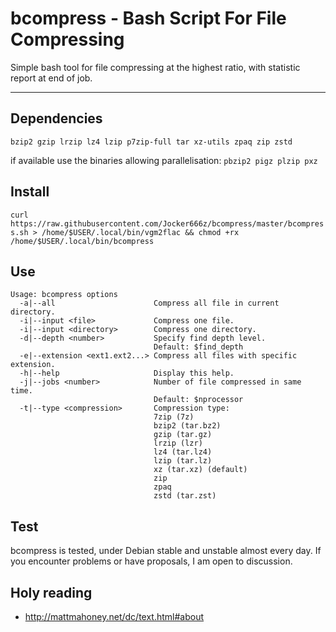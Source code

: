 # bcompress - Bash Script For File Compressing

Simple bash tool for file compressing at the highest ratio, with statistic report at end of job.

--------------------------------------------------------------------------------------------------
## Dependencies
`bzip2 gzip lrzip lz4 lzip p7zip-full tar xz-utils zpaq zip zstd`

if available use the binaries allowing parallelisation: `pbzip2 pigz plzip pxz`

## Install
`curl https://raw.githubusercontent.com/Jocker666z/bcompress/master/bcompress.sh > /home/$USER/.local/bin/vgm2flac && chmod +rx /home/$USER/.local/bin/bcompress`


## Use
```
Usage: bcompress options
  -a|--all                      Compress all file in current directory.
  -i|--input <file>             Compress one file.
  -i|--input <directory>        Compress one directory.
  -d|--depth <number>           Specify find depth level.
                                Default: $find_depth
  -e|--extension <ext1.ext2...> Compress all files with specific extension.
  -h|--help                     Display this help.
  -j|--jobs <number>            Number of file compressed in same time.
                                Default: $nprocessor
  -t|--type <compression>       Compression type:
                                7zip (7z)
                                bzip2 (tar.bz2)
                                gzip (tar.gz)
                                lrzip (lzr)
                                lz4 (tar.lz4)
                                lzip (tar.lz)
                                xz (tar.xz) (default)
                                zip
                                zpaq
                                zstd (tar.zst)
```

## Test
bcompress is tested, under Debian stable and unstable almost every day.
If you encounter problems or have proposals, I am open to discussion.

## Holy reading
* http://mattmahoney.net/dc/text.html#about
